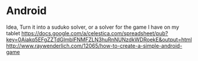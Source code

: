 # Android
Idea, Turn it into a suduko solver, or a solver for the game I have on my tablet
https://docs.google.com/a/celestica.com/spreadsheet/pub?key=0Aiakq5EFgZZTdGlmblFNMFZLN3huRnNUNzdkWDRoekE&output=html
http://www.raywenderlich.com/12065/how-to-create-a-simple-android-game